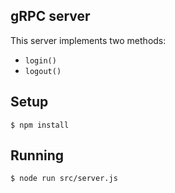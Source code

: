 ## gRPC server

This server implements two methods:

* `login()`
* `logout()`

## Setup

```console
$ npm install
```

## Running

```console
$ node run src/server.js
```

